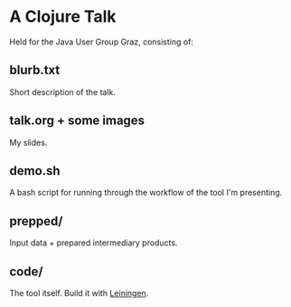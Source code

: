 # A Clojure Talk

Held for the Java User Group Graz, consisting of:

## blurb.txt

Short description of the talk.

## talk.org + some images

My slides.

## demo.sh

A bash script for running through the workflow of the tool I'm
presenting.

## prepped/

Input data + prepared intermediary products.

## code/

The tool itself. Build it with [Leiningen](http://leiningen.org/).
